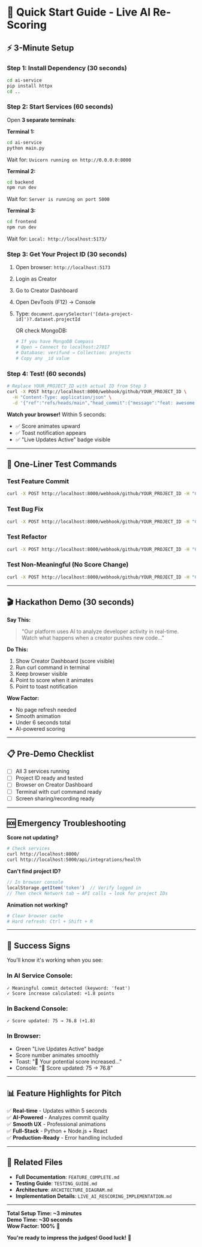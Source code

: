 # 🚀 Quick Start Guide - Live AI Re-Scoring

## ⚡ 3-Minute Setup

### Step 1: Install Dependency (30 seconds)
```bash
cd ai-service
pip install httpx
cd ..
```

### Step 2: Start Services (60 seconds)

Open **3 separate terminals**:

**Terminal 1:**
```bash
cd ai-service
python main.py
```
Wait for: `Uvicorn running on http://0.0.0.0:8000`

**Terminal 2:**
```bash
cd backend
npm run dev
```
Wait for: `Server is running on port 5000`

**Terminal 3:**
```bash
cd frontend
npm run dev
```
Wait for: `Local: http://localhost:5173/`

### Step 3: Get Your Project ID (30 seconds)

1. Open browser: `http://localhost:5173`
2. Login as Creator
3. Go to Creator Dashboard
4. Open DevTools (F12) → Console
5. Type: `document.querySelector('[data-project-id]')?.dataset.projectId`
   
   OR check MongoDB:
   ```bash
   # If you have MongoDB Compass
   # Open → Connect to localhost:27017
   # Database: verifund → Collection: projects
   # Copy any _id value
   ```

### Step 4: Test! (60 seconds)

```bash
# Replace YOUR_PROJECT_ID with actual ID from Step 3
curl -X POST http://localhost:8000/webhook/github/YOUR_PROJECT_ID \
  -H "Content-Type: application/json" \
  -d '{"ref":"refs/heads/main","head_commit":{"message":"feat: awesome feature"},"repository":{"name":"test"}}'
```

**Watch your browser!** Within 5 seconds:
- ✅ Score animates upward
- ✅ Toast notification appears
- ✅ "Live Updates Active" badge visible

---

## 🎯 One-Liner Test Commands

### Test Feature Commit
```bash
curl -X POST http://localhost:8000/webhook/github/YOUR_PROJECT_ID -H "Content-Type: application/json" -d '{"ref":"refs/heads/main","head_commit":{"message":"feat: new feature"},"repository":{"name":"test"}}'
```

### Test Bug Fix
```bash
curl -X POST http://localhost:8000/webhook/github/YOUR_PROJECT_ID -H "Content-Type: application/json" -d '{"ref":"refs/heads/main","head_commit":{"message":"fix: resolve bug"},"repository":{"name":"test"}}'
```

### Test Refactor
```bash
curl -X POST http://localhost:8000/webhook/github/YOUR_PROJECT_ID -H "Content-Type: application/json" -d '{"ref":"refs/heads/main","head_commit":{"message":"refactor: improve code"},"repository":{"name":"test"}}'
```

### Test Non-Meaningful (No Score Change)
```bash
curl -X POST http://localhost:8000/webhook/github/YOUR_PROJECT_ID -H "Content-Type: application/json" -d '{"ref":"refs/heads/main","head_commit":{"message":"update readme"},"repository":{"name":"test"}}'
```

---

## 🎬 Hackathon Demo (30 seconds)

**Say This:**
> "Our platform uses AI to analyze developer activity in real-time. Watch what happens when a creator pushes new code..."

**Do This:**
1. Show Creator Dashboard (score visible)
2. Run curl command in terminal
3. Keep browser visible
4. Point to score when it animates
5. Point to toast notification

**Wow Factor:**
- No page refresh needed
- Smooth animation
- Under 6 seconds total
- AI-powered scoring

---

## 📋 Pre-Demo Checklist

- [ ] All 3 services running
- [ ] Project ID ready and tested
- [ ] Browser on Creator Dashboard
- [ ] Terminal with curl command ready
- [ ] Screen sharing/recording ready

---

## 🆘 Emergency Troubleshooting

**Score not updating?**
```bash
# Check services
curl http://localhost:8000/
curl http://localhost:5000/api/integrations/health
```

**Can't find project ID?**
```javascript
// In browser console
localStorage.getItem('token')  // Verify logged in
// Then check Network tab → API calls → look for project IDs
```

**Animation not working?**
```bash
# Clear browser cache
# Hard refresh: Ctrl + Shift + R
```

---

## 🎉 Success Signs

You'll know it's working when you see:

### In AI Service Console:
```
✓ Meaningful commit detected (keyword: 'feat')
✓ Score increase calculated: +1.8 points
```

### In Backend Console:
```
✓ Score updated: 75 → 76.8 (+1.8)
```

### In Browser:
- Green "Live Updates Active" badge
- Score number animates smoothly
- Toast: "🎉 Your potential score increased..."
- Console: "🔄 Score updated: 75 → 76.8"

---

## 📊 Feature Highlights for Pitch

✅ **Real-time** - Updates within 5 seconds  
✅ **AI-Powered** - Analyzes commit quality  
✅ **Smooth UX** - Professional animations  
✅ **Full-Stack** - Python + Node.js + React  
✅ **Production-Ready** - Error handling included  

---

## 🔗 Related Files

- **Full Documentation**: `FEATURE_COMPLETE.md`
- **Testing Guide**: `TESTING_GUIDE.md`
- **Architecture**: `ARCHITECTURE_DIAGRAM.md`
- **Implementation Details**: `LIVE_AI_RESCORING_IMPLEMENTATION.md`

---

**Total Setup Time: ~3 minutes**  
**Demo Time: ~30 seconds**  
**Wow Factor: 100%** 🚀

**You're ready to impress the judges! Good luck!** 🎉
